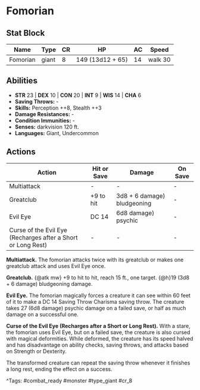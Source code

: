 # Fomorian

## Stat Block

| Name | Type | CR | HP | AC | Speed |
|------|------|----|----|----|-------|
| Fomorian | giant | 8 | 149 (13d12 + 65) | 14 | walk 30 |

## Abilities

- **STR** 23 | **DEX** 10 | **CON** 20 | **INT** 9 | **WIS** 14 | **CHA** 6
- **Saving Throws:** -  
- **Skills:** Perception ++8, Stealth ++3  
- **Damage Resistances:** -  
- **Condition Immunities:** -  
- **Senses:** darkvision 120 ft.  
- **Languages:** Giant, Undercommon


## Actions

| Action | Hit or Save | Damage | On Save |
|--------|--------------|--------|----------|
| Multiattack | - | - | - |
| Greatclub | +9 to hit | 3d8 + 6 damage) bludgeoning | - |
| Evil Eye | DC 14 | 6d8 damage) psychic | - |
| Curse of the Evil Eye (Recharges after a Short or Long Rest) | - | - | - |

**Multiattack.** The fomorian attacks twice with its greatclub or makes one greatclub attack and uses Evil Eye once.

**Greatclub.** {@atk mw} +9 to hit to hit, reach 15 ft., one target. {@h}19 (3d8 + 6 damage) bludgeoning damage.

**Evil Eye.** The fomorian magically forces a creature it can see within 60 feet of it to make a DC 14 Saving Throw Charisma saving throw. The creature takes 27 (6d8 damage) psychic damage on a failed save, or half as much damage on a successful one.

**Curse of the Evil Eye (Recharges after a Short or Long Rest).** With a stare, the fomorian uses Evil Eye, but on a failed save, the creature is also cursed with magical deformities. While deformed, the creature has its speed halved and has disadvantage on ability checks, saving throws, and attacks based on Strength or Dexterity.

The transformed creature can repeat the saving throw whenever it finishes a long rest, ending the effect on a success.


^Tags: #combat_ready #monster #type_giant #cr_8